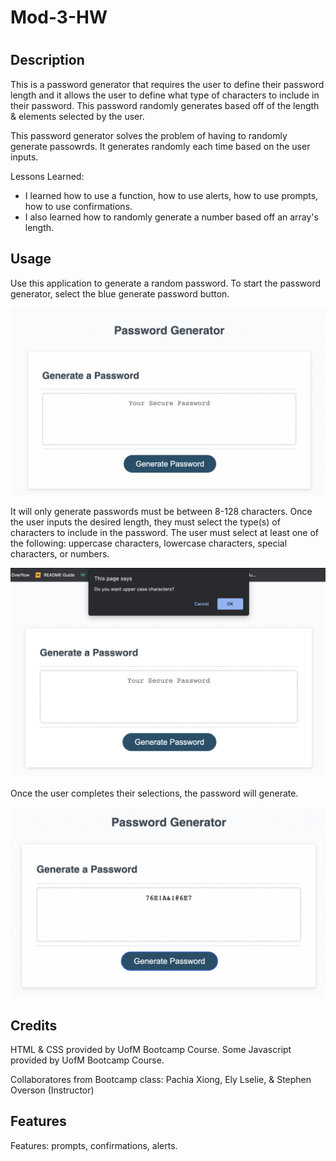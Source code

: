 # Mod-3-HW
# <Password Generator>

## Description

This is a password generator that requires the user to define their password length and it allows the user to define what type of characters to include in their password. This password randomly generates based off of the length & elements selected by the user. 

This password generator solves the problem of having to randomly generate passowrds. It generates randomly each time based on the user inputs. 

Lessons Learned:
- I learned how to use a function, how to use alerts, how to use prompts, how to use confirmations. 
- I also learned how to randomly generate a number based off an array's length.

## Usage

Use this application to generate a random password. To start the password generator, select the blue generate password button. 

![Website Image](/Assets/Password-Generator.png)

It will only generate passwords must be between 8-128 characters. 
Once the user inputs the desired length, they must select the type(s) of characters to include in the password. 
The user must select at least one of the following: uppercase characters, lowercase characters, special characters, or numbers.

![Website Image](/Assets/Select-Characters.png)

Once the user completes their selections, the password will generate. 

![Website Image](/Assets/Completed-PW.png)

## Credits

HTML & CSS provided by UofM Bootcamp Course.
Some Javascript provided by UofM Bootcamp Course.

Collaboratores from Bootcamp class: Pachia Xiong, Ely Lselie, & Stephen Overson (Instructor)

## Features

Features: prompts, confirmations, alerts. 
